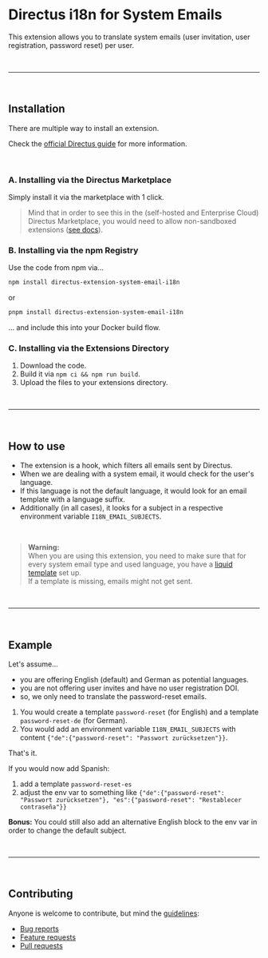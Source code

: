 # Directus i18n for System Emails

This extension allows you to translate system emails (user invitation, user registration, password reset) per user.

<br />

---

<br />

## Installation

There are multiple way to install an extension.

Check the [official Directus guide](https://docs.directus.io/extensions/installing-extensions.html) for more information.

<br />

### A. Installing via the Directus Marketplace

Simply install it via the marketplace with 1 click.

> Mind that in order to see this in the (self-hosted and Enterprise Cloud) Directus Marketplace, you would need to allow non-sandboxed extensions ([see docs](https://docs.directus.io/self-hosted/config-options.html#marketplace)).  

### B. Installing via the npm Registry

Use the code from npm via...

```sh
npm install directus-extension-system-email-i18n
```

or

```sh
pnpm install directus-extension-system-email-i18n
```

... and include this into your Docker build flow.

### C. Installing via the Extensions Directory

1. Download the code.
2. Build it via `npm ci && npm run build`.
3. Upload the files to your extensions directory.

<br />

---

<br />

## How to use

* The extension is a hook, which filters all emails sent by Directus.
* When we are dealing with a system email, it would check for the user's language.
* If this language is not the default language, it would look for an email template with a language suffix.
* Additionally (in all cases), it looks for a subject in a respective environment variable `I18N_EMAIL_SUBJECTS`.

<br />

> **Warning:**  
> When you are using this extension, you need to make sure that for every system email type and used language, you have a [liquid template](https://docs.directus.io/self-hosted/email-templates.html) set up.  
> If a template is missing, emails might not get sent.

<br />

---

<br />

## Example

Let's assume...

* you are offering English (default) and German as potential languages.  
* you are not offering user invites and have no user registration DOI.
* so, we only need to translate the password-reset emails.

1. You would create a template `password-reset` (for English) and a template `password-reset-de` (for German).
2. You would add an environment variable `I18N_EMAIL_SUBJECTS` with content `{"de":{"password-reset": "Passwort zurücksetzen"}}`.

That's it.

If you would now add Spanish:

1. add a template `password-reset-es`
2. adjust the env var to something like `{"de":{"password-reset": "Passwort zurücksetzen"}, "es":{"password-reset": "Restablecer contraseña"}}`

**Bonus:** You could still also add an alternative English block to the env var in order to change the default subject.

<br />

---

<br />

## Contributing

Anyone is welcome to contribute, but mind the [guidelines](.github/CONTRIBUTING.md):

- [Bug reports](.github/CONTRIBUTING.md#bugs)
- [Feature requests](.github/CONTRIBUTING.md#features)
- [Pull requests](.github/CONTRIBUTING.md#pull-requests)
